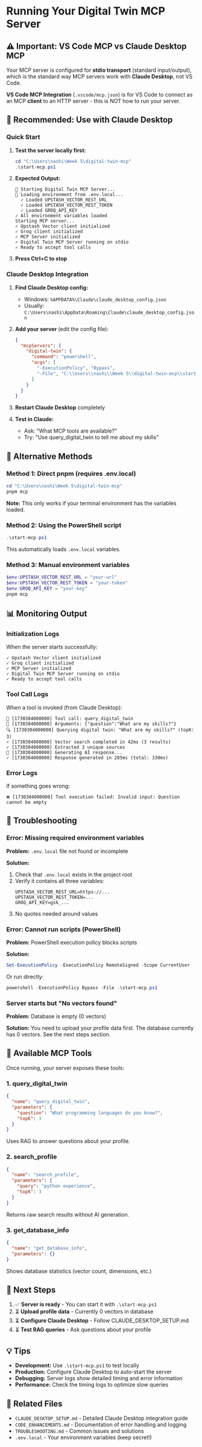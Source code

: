 # Running Your Digital Twin MCP Server

## ⚠️ Important: VS Code MCP vs Claude Desktop MCP

Your MCP server is configured for **stdio transport** (standard input/output), which is the standard way MCP servers work with **Claude Desktop**, not VS Code.

**VS Code MCP Integration** (`.vscode/mcp.json`) is for VS Code to connect as an MCP **client** to an HTTP server - this is NOT how to run your server.

## 🎯 Recommended: Use with Claude Desktop

### Quick Start

1. **Test the server locally first:**
   ```powershell
   cd "C:\Users\nashi\Week 5\digital-twin-mcp"
   .\start-mcp.ps1
   ```

2. **Expected Output:**
   ```
   🚀 Starting Digital Twin MCP Server...
   📄 Loading environment from .env.local...
     ✓ Loaded UPSTASH_VECTOR_REST_URL
     ✓ Loaded UPSTASH_VECTOR_REST_TOKEN
     ✓ Loaded GROQ_API_KEY
   ✓ All environment variables loaded
   Starting MCP server...
   ✓ Upstash Vector client initialized
   ✓ Groq client initialized
   ✓ MCP Server initialized
   ✓ Digital Twin MCP Server running on stdio
   ✓ Ready to accept tool calls
   ```

3. **Press Ctrl+C to stop**

### Claude Desktop Integration

1. **Find Claude Desktop config:**
   - Windows: `%APPDATA%\Claude\claude_desktop_config.json`
   - Usually: `C:\Users\nashi\AppData\Roaming\Claude\claude_desktop_config.json`

2. **Add your server** (edit the config file):
   ```json
   {
     "mcpServers": {
       "digital-twin": {
         "command": "powershell",
         "args": [
           "-ExecutionPolicy", "Bypass",
           "-File", "C:\\Users\\nashi\\Week 5\\digital-twin-mcp\\start-mcp.ps1"
         ]
       }
     }
   }
   ```

3. **Restart Claude Desktop** completely

4. **Test in Claude:**
   - Ask: "What MCP tools are available?"
   - Try: "Use query_digital_twin to tell me about my skills"

## 🔧 Alternative Methods

### Method 1: Direct pnpm (requires .env.local)

```powershell
cd "C:\Users\nashi\Week 5\digital-twin-mcp"
pnpm mcp
```

**Note:** This only works if your terminal environment has the variables loaded.

### Method 2: Using the PowerShell script

```powershell
.\start-mcp.ps1
```

This automatically loads `.env.local` variables.

### Method 3: Manual environment variables

```powershell
$env:UPSTASH_VECTOR_REST_URL = "your-url"
$env:UPSTASH_VECTOR_REST_TOKEN = "your-token"
$env:GROQ_API_KEY = "your-key"
pnpm mcp
```

## 📊 Monitoring Output

### Initialization Logs

When the server starts successfully:
```
✓ Upstash Vector client initialized
✓ Groq client initialized
✓ MCP Server initialized
✓ Digital Twin MCP Server running on stdio
✓ Ready to accept tool calls
```

### Tool Call Logs

When a tool is invoked (from Claude Desktop):
```
🔧 [1730304000000] Tool call: query_digital_twin
📝 [1730304000000] Arguments: {"question":"What are my skills?"}
🔍 [1730304000000] Querying digital twin: "What are my skills?" (topK: 3)
✓ [1730304000000] Vector search completed in 42ms (3 results)
✓ [1730304000000] Extracted 3 unique sources
🤖 [1730304000000] Generating AI response...
✓ [1730304000000] Response generated in 285ms (total: 330ms)
```

### Error Logs

If something goes wrong:
```
❌ [1730304000000] Tool execution failed: Invalid input: Question cannot be empty
```

## 🚨 Troubleshooting

### Error: Missing required environment variables

**Problem:** `.env.local` file not found or incomplete

**Solution:**
1. Check that `.env.local` exists in the project root
2. Verify it contains all three variables:
   ```
   UPSTASH_VECTOR_REST_URL=https://...
   UPSTASH_VECTOR_REST_TOKEN=...
   GROQ_API_KEY=gsk_...
   ```
3. No quotes needed around values

### Error: Cannot run scripts (PowerShell)

**Problem:** PowerShell execution policy blocks scripts

**Solution:**
```powershell
Set-ExecutionPolicy -ExecutionPolicy RemoteSigned -Scope CurrentUser
```

Or run directly:
```powershell
powershell -ExecutionPolicy Bypass -File .\start-mcp.ps1
```

### Server starts but "No vectors found"

**Problem:** Database is empty (0 vectors)

**Solution:** You need to upload your profile data first. The database currently has 0 vectors. See the next steps section.

## 📝 Available MCP Tools

Once running, your server exposes these tools:

### 1. query_digital_twin
```json
{
  "name": "query_digital_twin",
  "parameters": {
    "question": "What programming languages do you know?",
    "topK": 3
  }
}
```
Uses RAG to answer questions about your profile.

### 2. search_profile
```json
{
  "name": "search_profile",
  "parameters": {
    "query": "python experience",
    "topK": 3
  }
}
```
Returns raw search results without AI generation.

### 3. get_database_info
```json
{
  "name": "get_database_info",
  "parameters": {}
}
```
Shows database statistics (vector count, dimensions, etc.)

## 🎯 Next Steps

1. ✅ **Server is ready** - You can start it with `.\start-mcp.ps1`
2. ⏳ **Upload profile data** - Currently 0 vectors in database
3. ⏳ **Configure Claude Desktop** - Follow CLAUDE_DESKTOP_SETUP.md
4. ⏳ **Test RAG queries** - Ask questions about your profile

## 💡 Tips

- **Development:** Use `.\start-mcp.ps1` to test locally
- **Production:** Configure Claude Desktop to auto-start the server
- **Debugging:** Server logs show detailed timing and error information
- **Performance:** Check the timing logs to optimize slow queries

## 🔗 Related Files

- `CLAUDE_DESKTOP_SETUP.md` - Detailed Claude Desktop integration guide
- `CODE_ENHANCEMENTS.md` - Documentation of error handling and logging
- `TROUBLESHOOTING.md` - Common issues and solutions
- `.env.local` - Your environment variables (keep secret!)
